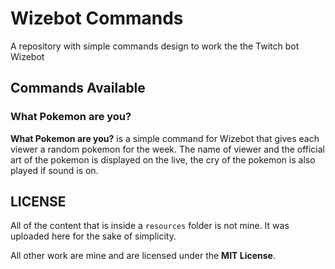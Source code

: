 # Wizebot Commands

A repository with simple commands design to work the the Twitch bot Wizebot

## Commands Available

### What Pokemon are you?

**What Pokemon are you?** is a simple command for Wizebot that gives each viewer a random pokemon for the week. The name of viewer and the official art of the pokemon is displayed on the live, the cry of the pokemon is also played if sound is on.

## LICENSE

All of the content that is inside a `resources` folder is not mine. It was uploaded here for the sake of simplicity.

All other work are mine and are licensed under the **MIT License**.
